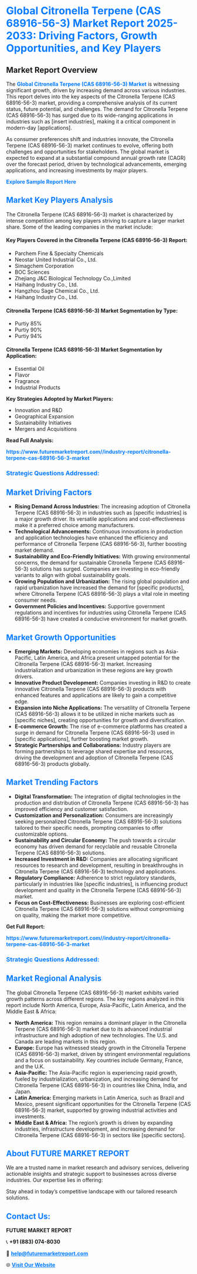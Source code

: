 <h1 style="color: #007BFF;">Global Citronella Terpene (CAS 68916-56-3) Market Report 2025-2033: Driving Factors, Growth Opportunities, and Key Players</h1>

<section id="overview">
<h2>Market Report Overview</h2>
<p>The <a href="https://www.futuremarketreport.com//industry-report/citronella-terpene-cas-68916-56-3-market" style="color: #007BFF; text-decoration: none;"><strong>Global Citronella Terpene (CAS 68916-56-3) Market</strong></a> is witnessing significant growth, driven by increasing demand across various industries. This report delves into the key aspects of the Citronella Terpene (CAS 68916-56-3) market, providing a comprehensive analysis of its current status, future potential, and challenges. The demand for Citronella Terpene (CAS 68916-56-3) has surged due to its wide-ranging applications in industries such as [insert industries], making it a critical component in modern-day [applications].</p>
<p>As consumer preferences shift and industries innovate, the Citronella Terpene (CAS 68916-56-3) market continues to evolve, offering both challenges and opportunities for stakeholders. The global market is expected to expand at a substantial compound annual growth rate (CAGR) over the forecast period, driven by technological advancements, emerging applications, and increasing investments by major players.</p>
</section>

<section id="overview">
<p><a href="https://www.futuremarketreport.com//request-sample/reportId=86085" style="color: #007BFF; text-decoration: none;"><strong>Explore Sample Report Here</strong></a></p>
</section>

<section id="key-players">
<h2 style="color: #007BFF;">Market Key Players Analysis</h2>
<p>The Citronella Terpene (CAS 68916-56-3) market is characterized by intense competition among key players striving to capture a larger market share. Some of the leading companies in the market include:</p>
<h4>Key Players Covered in the Citronella Terpene (CAS 68916-56-3) Report:</h4>
<ul><li>Parchem Fine &amp; Specialty Chemicals</li><li>Neostar United Industrial Co., Ltd.</li><li>Simagchem Corporation</li><li>BOC Sciences</li><li>Zhejiang J&amp;C Biological Technology Co.,Limited</li><li>Haihang Industry Co., Ltd.</li><li>Hangzhou Sage Chemical Co., Ltd.</li><li>Haihang Industry Co., Ltd.</li></ul>
<h4>Citronella Terpene (CAS 68916-56-3) Market Segmentation by Type:</h4>
<ul><li>Purtiy 85%</li><li>Purtiy 90%</li><li>Purtiy 94%</li></ul>

<h4>Citronella Terpene (CAS 68916-56-3) Market Segmentation by Application:</h4>
<ul><li>Essential Oil</li><li>Flavor</li><li>Fragrance</li><li>Industrial Products</li></ul>
<p><strong>Key Strategies Adopted by Market Players:</strong></p>
<ul>
<li>Innovation and R&D</li>
<li>Geographical Expansion</li>
<li>Sustainability Initiatives</li>
<li>Mergers and Acquisitions</li>
</ul>
</section>

<section>
<p><strong>Read Full Analysis: </strong></p><a href="https://www.futuremarketreport.com//industry-report/citronella-terpene-cas-68916-56-3-market" style="color: #007BFF; text-decoration: none;"><strong>https://www.futuremarketreport.com//industry-report/citronella-terpene-cas-68916-56-3-market</strong></a>
<h3 style="color: #007BFF;">Strategic Questions Addressed:</h3>
</section>

<section id="driving-factors">
<h2 style="color: #007BFF;">Market Driving Factors</h2>
<ul>
<li><strong>Rising Demand Across Industries:</strong> The increasing adoption of Citronella Terpene (CAS 68916-56-3) in industries such as [specific industries] is a major growth driver. Its versatile applications and cost-effectiveness make it a preferred choice among manufacturers.</li>
<li><strong>Technological Advancements:</strong> Continuous innovations in production and application technologies have enhanced the efficiency and performance of Citronella Terpene (CAS 68916-56-3), further boosting market demand.</li>
<li><strong>Sustainability and Eco-Friendly Initiatives:</strong> With growing environmental concerns, the demand for sustainable Citronella Terpene (CAS 68916-56-3) solutions has surged. Companies are investing in eco-friendly variants to align with global sustainability goals.</li>
<li><strong>Growing Population and Urbanization:</strong> The rising global population and rapid urbanization have increased the demand for [specific products], where Citronella Terpene (CAS 68916-56-3) plays a vital role in meeting consumer needs.</li>
<li><strong>Government Policies and Incentives:</strong> Supportive government regulations and incentives for industries using Citronella Terpene (CAS 68916-56-3) have created a conducive environment for market growth.</li>
</ul>
</section>

<section id="growth-opportunities">
<h2 style="color: #007BFF;">Market Growth Opportunities</h2>
<ul>
<li><strong>Emerging Markets:</strong> Developing economies in regions such as Asia-Pacific, Latin America, and Africa present untapped potential for the Citronella Terpene (CAS 68916-56-3) market. Increasing industrialization and urbanization in these regions are key growth drivers.</li>
<li><strong>Innovative Product Development:</strong> Companies investing in R&D to create innovative Citronella Terpene (CAS 68916-56-3) products with enhanced features and applications are likely to gain a competitive edge.</li>
<li><strong>Expansion into Niche Applications:</strong> The versatility of Citronella Terpene (CAS 68916-56-3) allows it to be utilized in niche markets such as [specific niches], creating opportunities for growth and diversification.</li>
<li><strong>E-commerce Growth:</strong> The rise of e-commerce platforms has created a surge in demand for Citronella Terpene (CAS 68916-56-3) used in [specific applications], further boosting market growth.</li>
<li><strong>Strategic Partnerships and Collaborations:</strong> Industry players are forming partnerships to leverage shared expertise and resources, driving the development and adoption of Citronella Terpene (CAS 68916-56-3) products globally.</li>
</ul>
</section>

<section id="trending-factors">
<h2 style="color: #007BFF;">Market Trending Factors</h2>
<ul>
<li><strong>Digital Transformation:</strong> The integration of digital technologies in the production and distribution of Citronella Terpene (CAS 68916-56-3) has improved efficiency and customer satisfaction.</li>
<li><strong>Customization and Personalization:</strong> Consumers are increasingly seeking personalized Citronella Terpene (CAS 68916-56-3) solutions tailored to their specific needs, prompting companies to offer customizable options.</li>
<li><strong>Sustainability and Circular Economy:</strong> The push towards a circular economy has driven demand for recyclable and reusable Citronella Terpene (CAS 68916-56-3) solutions.</li>
<li><strong>Increased Investment in R&D:</strong> Companies are allocating significant resources to research and development, resulting in breakthroughs in Citronella Terpene (CAS 68916-56-3) technology and applications.</li>
<li><strong>Regulatory Compliance:</strong> Adherence to strict regulatory standards, particularly in industries like [specific industries], is influencing product development and quality in the Citronella Terpene (CAS 68916-56-3) market.</li>
<li><strong>Focus on Cost-Effectiveness:</strong> Businesses are exploring cost-efficient Citronella Terpene (CAS 68916-56-3) solutions without compromising on quality, making the market more competitive.</li>
</ul>
</section>

<section>
<p><strong>Get Full Report: </strong></p><a href="https://www.futuremarketreport.com//industry-report/citronella-terpene-cas-68916-56-3-market" style="color: #007BFF; text-decoration: none;"><strong>https://www.futuremarketreport.com//industry-report/citronella-terpene-cas-68916-56-3-market</strong></a>
<h3 style="color: #007BFF;">Strategic Questions Addressed:</h3>
</section>


<section id="regional-analysis">
<h2 style="color: #007BFF;">Market Regional Analysis</h2>
<p>The global Citronella Terpene (CAS 68916-56-3) market exhibits varied growth patterns across different regions. The key regions analyzed in this report include North America, Europe, Asia-Pacific, Latin America, and the Middle East & Africa:</p>
<ul>
<li><strong>North America:</strong> This region remains a dominant player in the Citronella Terpene (CAS 68916-56-3) market due to its advanced industrial infrastructure and high adoption of new technologies. The U.S. and Canada are leading markets in this region.</li>
<li><strong>Europe:</strong> Europe has witnessed steady growth in the Citronella Terpene (CAS 68916-56-3) market, driven by stringent environmental regulations and a focus on sustainability. Key countries include Germany, France, and the U.K.</li>
<li><strong>Asia-Pacific:</strong> The Asia-Pacific region is experiencing rapid growth, fueled by industrialization, urbanization, and increasing demand for Citronella Terpene (CAS 68916-56-3) in countries like China, India, and Japan.</li>
<li><strong>Latin America:</strong> Emerging markets in Latin America, such as Brazil and Mexico, present significant opportunities for the Citronella Terpene (CAS 68916-56-3) market, supported by growing industrial activities and investments.</li>
<li><strong>Middle East & Africa:</strong> The region’s growth is driven by expanding industries, infrastructure development, and increasing demand for Citronella Terpene (CAS 68916-56-3) in sectors like [specific sectors].</li>
</ul>
</section>

<footer>
<h2 style="color: #007BFF;">About FUTURE MARKET REPORT</h2>
<p>We are a trusted name in market research and advisory services, delivering actionable insights and strategic support to businesses across diverse industries. Our expertise lies in offering:</p>

<p>Stay ahead in today’s competitive landscape with our tailored research solutions.</p>

<h2 style="color: #007BFF;">Contact Us:</h2>
<p><strong>FUTURE MARKET REPORT</strong></p>
<p>📞 <strong>+91 (883) 074-8030</strong></p>
<p>📧 <strong><a href="mailto:help@futuremarketreport.com" style="color: #007BFF;">help@futuremarketreport.com</a></strong></p>
<p>🌐 <strong><a href="https://www.futuremarketreport.com/" style="color: #007BFF;">Visit Our Website</a></strong></p>
</footer>